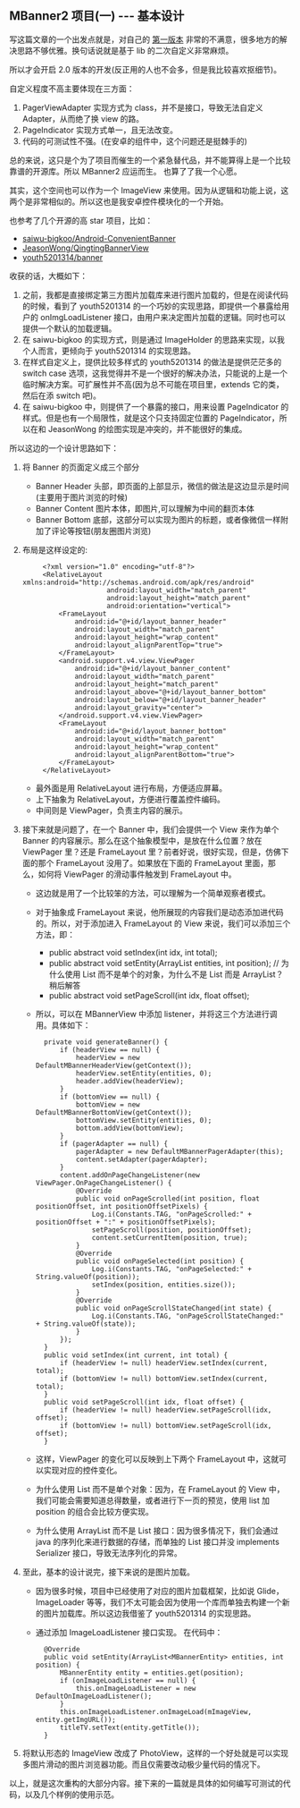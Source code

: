 MBanner2 项目(一) --- 基本设计
---

写这篇文章的一个出发点就是，对自己的 [第一版本](./MBanner介绍.md) 非常的不满意，很多地方的解决思路不够优雅。换句话说就是基于 lib 的二次自定义非常麻烦。

所以才会开启 2.0 版本的开发(反正用的人也不会多，但是我比较喜欢抠细节)。

自定义程度不高主要体现在三方面：

1. PagerViewAdapter 实现方式为 class，并不是接口，导致无法自定义 Adapter，从而绝了换 view 的路。
2. PageIndicator 实现方式单一，且无法改变。
3. 代码的可测试性不强。(在安卓的组件中，这个问题还是挺棘手的)

总的来说，这只是个为了项目而催生的一个紧急替代品，并不能算得上是一个比较靠谱的开源库。所以 MBanner2 应运而生。 也算了了我一个心愿。

其实，这个空间也可以作为一个 ImageView 来使用。因为从逻辑和功能上说，这两个是非常相似的。所以这也是我安卓控件模块化的一个开始。

也参考了几个开源的高 star 项目，比如：

+ [saiwu-bigkoo/Android-ConvenientBanner](https://github.com/saiwu-bigkoo/Android-ConvenientBanner)
+ [JeasonWong/QingtingBannerView](https://github.com/JeasonWong/QingtingBannerView)
+ [youth5201314/banner](https://github.com/youth5201314/banner)

收获的话，大概如下：

1. 之前，我都是直接绑定第三方图片加载库来进行图片加载的，但是在阅读代码的时候，看到了 youth5201314 的一个巧妙的实现思路，即提供一个暴露给用户的 onImgLoadListener 接口，由用户来决定图片加载的逻辑。同时也可以提供一个默认的加载逻辑。
2. 在 saiwu-bigkoo 的实现方式，则是通过 ImageHolder 的思路来实现，以我个人而言，更倾向于 youth5201314 的实现思路。
3. 在样式自定义上，提供比较多样式的 youth5201314 的做法是提供茫茫多的 switch case 选项，这我觉得并不是一个很好的解决办法，只能说的上是一个临时解决方案。可扩展性并不高(因为总不可能在项目里，extends 它的类，然后在添 switch 吧)。
4. 在 saiwu-bigkoo 中，则提供了一个暴露的接口，用来设置 PageIndicator 的样式。但是也有一个局限性，就是这个只支持固定位置的 PageIndicator，所以在和 JeasonWong 的绘图实现是冲突的，并不能很好的集成。

所以这边的一个设计思路如下：

1. 将 Banner 的页面定义成三个部分
    + Banner Header 头部，即页面的上部显示，微信的做法是这边显示是时间(主要用于图片浏览的时候)
    + Banner Content  图片本体，即图片,可以理解为中间的翻页本体
    + Banner Bottom   底部，这部分可以实现为图片的标题，或者像微信一样附加了评论等按钮(朋友圈图片浏览)
2. 布局是这样设定的:

            <?xml version="1.0" encoding="utf-8"?>
            <RelativeLayout xmlns:android="http://schemas.android.com/apk/res/android"
                            android:layout_width="match_parent"
                            android:layout_height="match_parent"
                            android:orientation="vertical">
                <FrameLayout
                    android:id="@+id/layout_banner_header"
                    android:layout_width="match_parent"
                    android:layout_height="wrap_content"
                    android:layout_alignParentTop="true">
                </FrameLayout>
                <android.support.v4.view.ViewPager
                    android:id="@+id/layout_banner_content"
                    android:layout_width="match_parent"
                    android:layout_height="match_parent"
                    android:layout_above="@+id/layout_banner_bottom"
                    android:layout_below="@+id/layout_banner_header"
                    android:layout_gravity="center">
                </android.support.v4.view.ViewPager>
                <FrameLayout
                    android:id="@+id/layout_banner_bottom"
                    android:layout_width="match_parent"
                    android:layout_height="wrap_content"
                    android:layout_alignParentBottom="true">
                </FrameLayout>
            </RelativeLayout>

    + 最外面是用 RelativeLayout 进行布局，方便适应屏幕。
    + 上下抽象为 RelativeLayout，方便进行覆盖控件编码。
    + 中间则是 ViewPager，负责主内容的展示。
3. 接下来就是问题了，在一个 Banner 中，我们会提供一个 View 来作为单个 Banner 的内容展示。那么在这个抽象模型中，是放在什么位置？放在 ViewPager 里？还是 FrameLayout 里？前者好说，很好实现，但是，仿佛下面的那个 FrameLayout 没用了。如果放在下面的 FrameLayout 里面，那么，如何将 ViewPager 的滑动事件触发到 FrameLayout 中。
    + 这边就是用了一个比较笨的方法，可以理解为一个简单观察者模式。
    + 对于抽象成 FrameLayout 来说，他所展现的内容我们是动态添加进代码的。所以，对于添加进入 FrameLayout 的 View 来说，我们可以添加三个方法，即：
        + public abstract void setIndex(int idx, int total);
        + public abstract void setEntity(ArrayList<MBannerEntity> entities, int position); // 为什么使用 List 而不是单个的对象，为什么不是 List 而是 ArrayList？稍后解答
        + public abstract void setPageScroll(int idx, float offset);
    + 所以，可以在 MBannerView 中添加 listener，并将这三个方法进行调用。具体如下：

            private void generateBanner() {
                if (headerView == null) {
                    headerView = new DefaultMBannerHeaderView(getContext());
                    headerView.setEntity(entities, 0);
                    header.addView(headerView);
                }
                if (bottomView == null) {
                    bottomView = new DefaultMBannerBottomView(getContext());
                    bottomView.setEntity(entities, 0);
                    bottom.addView(bottomView);
                }
                if (pagerAdapter == null) {
                    pagerAdapter = new DefaultMBannerPagerAdapter(this);
                    content.setAdapter(pagerAdapter);
                }
                content.addOnPageChangeListener(new ViewPager.OnPageChangeListener() {
                    @Override
                    public void onPageScrolled(int position, float positionOffset, int positionOffsetPixels) {
                        Log.i(Constants.TAG, "onPageScrolled:" + positionOffset + ":" + positionOffsetPixels);
                        setPageScroll(position, positionOffset);
                        content.setCurrentItem(position, true);
                    }
                    @Override
                    public void onPageSelected(int position) {
                        Log.i(Constants.TAG, "onPageSelected:" + String.valueOf(position));
                        setIndex(position, entities.size());
                    }
                    @Override
                    public void onPageScrollStateChanged(int state) {
                        Log.i(Constants.TAG, "onPageScrollStateChanged:" + String.valueOf(state));
                    }
                });
            }
            public void setIndex(int current, int total) {
                if (headerView != null) headerView.setIndex(current, total);
                if (bottomView != null) bottomView.setIndex(current, total);
            }
            public void setPageScroll(int idx, float offset) {
                if (headerView != null) headerView.setPageScroll(idx, offset);
                if (bottomView != null) bottomView.setPageScroll(idx, offset);
            }

    + 这样，ViewPager 的变化可以反映到上下两个 FrameLayout 中，这就可以实现对应的控件变化。
    + 为什么使用 List 而不是单个对象：因为，在 FrameLayout 的 View 中，我们可能会需要知道总得数量，或者进行下一页的预览，使用 list 加 position 的组合会比较方便实现。
    + 为什么使用 ArrayList 而不是 List 接口：因为很多情况下，我们会通过 java 的序列化来进行数据的存储，而单独的 List 接口并没 implements Serializer 接口，导致无法序列化的异常。
4. 至此，基本的设计说完，接下来说的是图片加载。
    + 因为很多时候，项目中已经使用了对应的图片加载框架，比如说 Glide，ImageLoader 等等，我们不太可能会因为使用一个库而单独去构建一个新的图片加载库。所以这边我借鉴了 youth5201314 的实现思路。
    + 通过添加 ImageLoadListener 接口实现。 在代码中：

            @Override
            public void setEntity(ArrayList<MBannerEntity> entities, int position) {
                MBannerEntity entity = entities.get(position);
                if (onImageLoadListener == null) {
                    this.onImageLoadListener = new DefaultOnImageLoadListener();
                }
                this.onImageLoadListener.onImageLoad(mImageView, entity.getImgURL());
                titleTV.setText(entity.getTitle());
            }

5. 将默认形态的 ImageView 改成了 PhotoView，这样的一个好处就是可以实现多图片滑动的图片浏览器功能。而且仅需要改动极少量代码的情况下。

以上，就是这次重构的大部分内容。接下来的一篇就是具体的如何编写可测试的代码，以及几个样例的使用示范。
